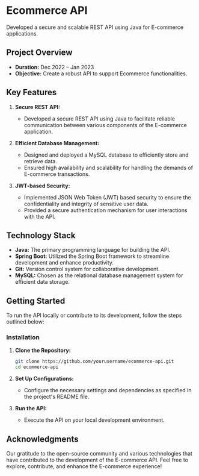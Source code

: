 
# Ecommerce API

Developed a secure and scalable REST API using Java for E-commerce applications.

## Project Overview

- **Duration:** Dec 2022 – Jan 2023
- **Objective:** Create a robust API to support Ecommerce functionalities.

## Key Features

1. **Secure REST API:**
   - Developed a secure REST API using Java to facilitate reliable communication between various components of the E-commerce application.

2. **Efficient Database Management:**
   - Designed and deployed a MySQL database to efficiently store and retrieve data.
   - Ensured high availability and scalability for handling the demands of E-commerce transactions.

3. **JWT-based Security:**
   - Implemented JSON Web Token (JWT) based security to ensure the confidentiality and integrity of sensitive user data.
   - Provided a secure authentication mechanism for user interactions with the API.

## Technology Stack

- **Java:** The primary programming language for building the API.
- **Spring Boot:** Utilized the Spring Boot framework to streamline development and enhance productivity.
- **Git:** Version control system for collaborative development.
- **MySQL:** Chosen as the relational database management system for efficient data storage.

## Getting Started

To run the API locally or contribute to its development, follow the steps outlined below:

### Installation

1. **Clone the Repository:**
    ```bash
    git clone https://github.com/yourusername/ecommerce-api.git
    cd ecommerce-api
    ```

2. **Set Up Configurations:**
   - Configure the necessary settings and dependencies as specified in the project's README file.

3. **Run the API:**
   - Execute the API on your local development environment.

## Acknowledgments

Our gratitude to the open-source community and various technologies that have contributed to the development of the E-commerce API. Feel free to explore, contribute, and enhance the E-commerce experience!
```
